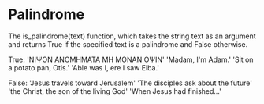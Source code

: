 # Palindrome
The is_palindrome(text) function, which takes the string text as an argument and returns True if the specified text is a palindrome and False otherwise.

True:
'ΝΙΨΟΝ ΑΝΟΜΗΜΑΤΑ ΜΗ ΜΟΝΑΝ ΟΨΙΝ'
'Madam, I'm Adam.'
'Sit on a potato pan, Otis.'
'Able was I, ere I saw Elba.'

False:
'Jesus travels toward Jerusalem'
'The disciples ask about the future'
'the Christ, the son of the living God'
'When Jesus had finished...'
